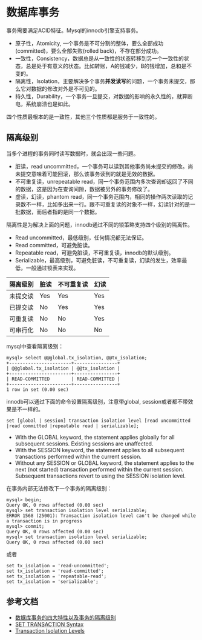 数据库事务
====

事务需要满足ACID特征。Mysql的innodb引擎支持事务。

* 原子性，Atomicity, 一个事务是不可分割的整体，要么全部成功(committed)，要么全部失败(rolled back)，不存在部分成功。
* 一致性，Consistency，数据总是从一致性的状态转移到另一个一致性的状态，总是处于有意义的状态。比如转账，A的钱减少，B的钱增加，总和是不变的。
* 隔离性，Isolation，主要解决多个事务**并发读写**的问题，一个事务未提交，那么它对数据的修改对外是不可见的。
* 持久性，Durability，一个事务一旦提交，对数据的影响的永久性的，就算断电，系统崩溃也是如此。

四个性质最根本的是一致性，其他三个性质都是服务于一致性的。

隔离级别
----

当多个进程的事务同时读写数据时，就会出现一些问题。
* 脏读，read uncommitted，一个事务可以读到其他事务尚未提交的修改。尚未提交意味着可能回滚，那么该事务读到的就是无效的数据。
* 不可重复读，unrepeatable read，同一个事务范围内多次查询却返回了不同的数据，这是因为在查询间隙，数据被另外的事务修改了。
* 虚读，幻读，phantom read，同一个事务范围内，相同的操作两次读取的记录数不一样，比如多出来一行。跟不可重复读的对象不一样，幻读针对的是一批数据，而后者指的是同一个数据。

隔离性是为解决上面的问题，innodb通过不同的锁策略支持四个级别的隔离性。
* Read uncommitted，最低级别，任何情况都无法保证。
* Read committed，可避免脏读。
* Repeatable read，可避免脏读，不可重复读，innodb的默认级别。
* Serializable，最高级别，可避免脏读，不可重复读，幻读的发生，效率最低，一般通过锁表来实现。

| 隔离级别 | 脏读 | 不可重复读 | 幻读 |
|----------|------|------------|------|
| 未提交读 | Yes  | Yes        | Yes  |
| 已提交读 | No   | Yes        | Yes  |
| 可重复读 | No   | No         | Yes  |
| 可串行化 | No   | No         | No   |

mysql中查看隔离级别：
```
mysql> select @@global.tx_isolation, @@tx_isolation;
+-----------------------+----------------+
| @@global.tx_isolation | @@tx_isolation |
+-----------------------+----------------+
| READ-COMMITTED        | READ-COMMITTED |
+-----------------------+----------------+
1 row in set (0.00 sec)
```

innodb可以通过下面的命令设置隔离级别，注意带global, session或者都不带效果是不一样的。
```
set [global | session] transaction isolation level [read uncommitted |read committed |repeatable read | serializable];
```
* With the GLOBAL keyword, the statement applies globally for all subsequent sessions. Existing sessions are unaffected.
* With the SESSION keyword, the statement applies to all subsequent transactions performed within the current session.
* Without any SESSION or GLOBAL keyword, the statement applies to the next (not started) transaction performed within the current session. Subsequent transactions revert to using the SESSION isolation level.

在事务内部无法修改下一个事务的隔离级别：
```
mysql> begin;
Query OK, 0 rows affected (0.00 sec)
mysql> set transaction isolation level serializable;
ERROR 1568 (25001): Transaction isolation level can't be changed while a transaction is in progress
mysql> commit;
Query OK, 0 rows affected (0.00 sec)
mysql> set transaction isolation level serializable;
Query OK, 0 rows affected (0.00 sec)
```
或者
```
set tx_isolation = 'read-uncommitted';
set tx_isolation = 'read-committed';
set tx_isolation = 'repeatable-read';
set tx_isolation = 'serializable';
```

参考文档
----
* [数据库事务的四大特性以及事务的隔离级别](http://www.cnblogs.com/fjdingsd/p/5273008.html)
* [SET TRANSACTION Syntax](https://dev.mysql.com/doc/refman/5.7/en/set-transaction.html)
* [Transaction Isolation Levels](https://dev.mysql.com/doc/refman/5.7/en/innodb-transaction-isolation-levels.html)

